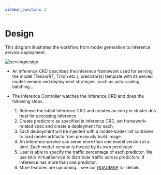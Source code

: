 ```yaml
---
sidebar_position: 2
---
```


# Design
This diagram illustrates the workflow from model generation to inference service deployment.

![servingdesign](/img/tutorial/serving/serving-design.png)

- An inference CRD describes the inference framework used for serving the model (TensorRT, Triton etc.), predictor(s) template with its served model-version and deployment strategies, such as auto-scaling, batching...

- The Inference Controller watches the Inference CRD and does the following steps.
  1. Retrieve the latest Inference CRD and creates an entry in cluster dns host for accessing inference.
  2. Create predictors as specified in inference CRD, set framework-related spec and create a deployment for each,
  3. Each deployment will be injected with a model-loader init container to load model artifacts from previously build image.
  4. An inference service can serve more than one model version at a time. Each model-version is hosted by its own predicator.
  5. User is able to specify the traffic percentage of each predictor. We use Istio VirtualService to distribute traffic across predictors, if inference has more than one predictor.
  6. More features are upcoming... see our [ROADMAP](https://github.com/alibaba/kubedl/projects/1) for details.
